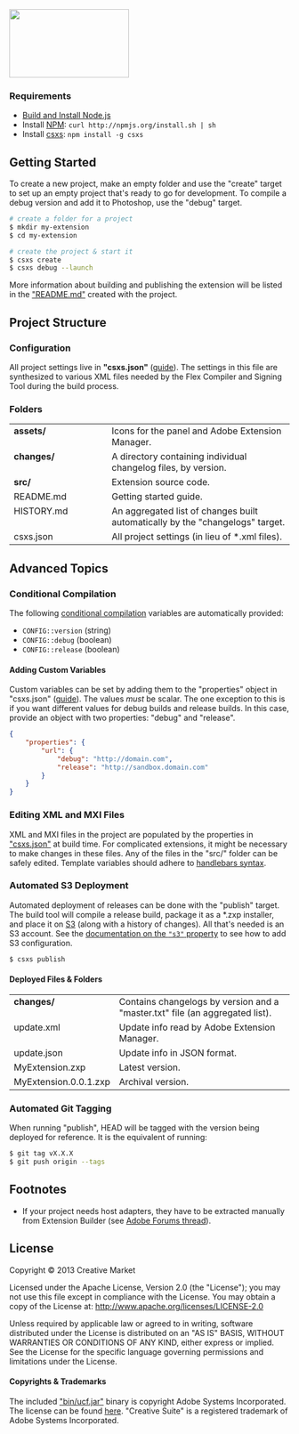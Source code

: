 <img src="http://static.creativemarket.com/images/github/logos/csxs@2x.png" width="215" height="123">

### Requirements

  * [Build and Install Node.js](https://github.com/joyent/node/wiki/Installation)
  * Install [NPM](http://npmjs.org/): `curl http://npmjs.org/install.sh | sh`
  * Install [csxs](https://github.com/creativemarket/csxs): `npm install -g csxs`

## Getting Started

To create a new project, make an empty folder and use the "create" target to set up
an empty project that's ready to go for development. To compile a debug version and add
it to Photoshop, use the "debug" target.

```sh
# create a folder for a project
$ mkdir my-extension
$ cd my-extension

# create the project & start it
$ csxs create
$ csxs debug --launch
```

More information about building and publishing the extension will be
listed in the ["README.md"](project/README.md) created with the project.

## Project Structure

### Configuration

All project settings live in **"csxs.json"** ([guide](docs/configuration.md)). The settings in this file are synthesized to various
XML files needed by the Flex Compiler and Signing Tool during the build process.

### Folders

<table width="100%">
	<tr>
		<td valign="top" width="160px"><strong>assets/</strong></td>
		<td valign="top">Icons for the panel and Adobe Extension Manager.</td>
	</tr>
	<tr>
		<td valign="top"><strong>changes/</strong></td>
		<td valign="top">A directory containing individual changelog files, by version.</td>
	</tr>
	<tr>
		<td valign="top"><strong>src/</strong></td>
		<td valign="top">Extension source code.</td>
	</tr>
	<tr>
		<td valign="top">README.md</td>
		<td valign="top">Getting started guide.</td>
	</tr>
	<tr>
		<td valign="top">HISTORY.md</td>
		<td valign="top">An aggregated list of changes built automatically by the "changelogs" target.</td>
	</tr>
	<tr>
		<td valign="top">csxs.json</td>
		<td valign="top">All project settings (in lieu of *.xml files).</td>
	</tr>
</table>

## Advanced Topics

### Conditional Compilation

The following [conditional compilation](http://livedocs.adobe.com/flex/3/html/help.html?content=compilers_21.html) variables are automatically provided:

* `CONFIG::version` (string)
* `CONFIG::debug` (boolean)
* `CONFIG::release` (boolean)

#### Adding Custom Variables

Custom variables can be set by adding them to the "properties" object in "csxs.json"
([guide](docs/configuration.md#properties)). The values *must* be scalar. The one exception to
this is if you want different values for debug builds and release builds. In this case, provide an
object with two properties: "debug" and "release".

```json
{
	"properties": {
		"url": {
			"debug": "http://domain.com",
			"release": "http://sandbox.domain.com"
		}
	}
}
```

### Editing XML and MXI Files

XML and MXI files in the project are populated by the properties in ["csxs.json"](docs/configuration.md) at build time.
For complicated extensions, it might be necessary to make changes in these files. Any of the files in
the "src/" folder can be safely edited. Template variables should adhere to [handlebars syntax](http://handlebarsjs.com/).

### Automated S3 Deployment

Automated deployment of releases can be done with the "publish" target. The build tool will compile a release build,
package it as a *.zxp installer, and place it on [S3](http://aws.amazon.com/s3/) (along with a history of changes).
All that's needed is an S3 account. See the [documentation on the `"s3"` property](docs/configuration.md#s3) to see how to
add S3 configuration.

```sh
$ csxs publish
```

#### Deployed Files & Folders

<table width="100%">
	<tr>
		<td valign="top"><strong>changes/</strong></td>
		<td valign="top">Contains changelogs by version and a "master.txt" file (an aggregated list).</td>
	</tr>
	<tr>
		<td valign="top">update.xml</td>
		<td valign="top">Update info read by Adobe Extension Manager.</td>
	</tr>
	<tr>
		<td valign="top">update.json</td>
		<td valign="top">Update info in JSON format.</td>
	</tr>
	<tr>
		<td valign="top">MyExtension.zxp</td>
		<td valign="top">Latest version.</td>
	</tr>
	<tr>
		<td valign="top">MyExtension.0.0.1.zxp</td>
		<td valign="top">Archival version.</td>
	</tr>
</table>

### Automated Git Tagging

When running "publish", HEAD will be tagged with the version being deployed for reference. It is the equivalent of running:

```sh
$ git tag vX.X.X
$ git push origin --tags
```

## Footnotes

* If your project needs host adapters, they have to be extracted manually from Extension Builder (see [Adobe Forums thread](http://forums.adobe.com/message/5245782)).

## License

Copyright &copy; 2013 Creative Market

Licensed under the Apache License, Version 2.0 (the "License"); you may not use this file except in compliance with the License. You may obtain a copy of the License at: http://www.apache.org/licenses/LICENSE-2.0

Unless required by applicable law or agreed to in writing, software distributed under the License is distributed on an "AS IS" BASIS, WITHOUT WARRANTIES OR CONDITIONS OF ANY KIND, either express or implied. See the License for the specific language governing permissions and limitations under the License.

#### Copyrights & Trademarks

The included ["bin/ucf.jar"](bin/ucf.jar) binary is copyright Adobe Systems Incorporated. The license can be found [here](http://www.adobe.com/devnet/creativesuite/sdk/eula_cs6-signing-toolkit.html). "Creative Suite" is a registered trademark of Adobe Systems Incorporated.